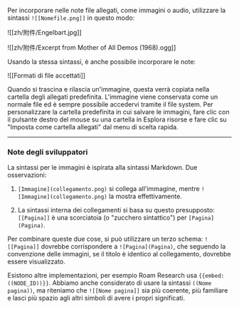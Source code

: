 Per incorporare nelle note file allegati, come immagini o audio, utilizzare la sintassi `![[Nomefile.png]]` in questo modo:

![[zh/附件/Engelbart.jpg]]

![[zh/附件/Excerpt from Mother of All Demos (1968).ogg]]

Usando la stessa sintassi, è anche possibile incorporare le note:

![[Formati di file accettati]]

Quando si trascina e rilascia un'immagine, questa verrà copiata nella cartella degli allegati predefinita. L'immagine viene conservata come un normale file ed è sempre possibile accedervi tramite il file system. Per personalizzare la cartella predefinita in cui salvare le immagini, fare clic con il pulsante destro del mouse su una cartella in Esplora risorse e fare clic su "Imposta come cartella allegati" dal menu di scelta rapida.

---

### Note degli sviluppatori

La sintassi per le immagini è ispirata alla sintassi Markdown. Due osservazioni:

 1. `[Immagine](collegamento.png)` si collega all'immagine, mentre `![Immagine](collegamento.png)` la mostra effettivamente.

 2. La sintassi interna dei collegamenti si basa su questo presupposto: `[[Pagina]]` è una scorciatoia (o "zucchero sintattico") per `[Pagina](Pagina)`.

Per combinare queste due cose, si può utilizzare un terzo schema: `![[Pagina]]` dovrebbe corrispondere a `![Pagina](Pagina)`, che seguendo la convenzione delle immagini, se il titolo è identico al collegamento, dovrebbe essere visualizzato.

Esistono altre implementazioni, per esempio Roam Research usa `{{embed: ((NODE_ID))}}`. Abbiamo anche considerato di usare la sintassi `((Nome pagina))`, ma riteniamo che `![[Nome pagina]]` sia più coerente, più familiare e lasci più spazio agli altri simboli di avere i propri significati.